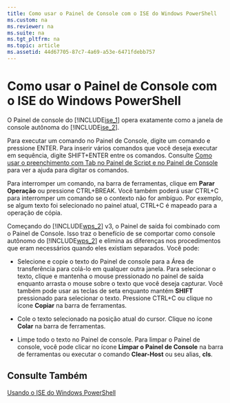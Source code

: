 ```yaml
---
title: Como usar o Painel de Console com o ISE do Windows PowerShell
ms.custom: na
ms.reviewer: na
ms.suite: na
ms.tgt_pltfrm: na
ms.topic: article
ms.assetid: 44d67705-87c7-4a69-a53e-6471fdebb757
---
```

# Como usar o Painel de Console com o ISE do Windows PowerShell
O Painel de console do [!INCLUDE[ise_1](../Token/ise_1_md.md)] opera exatamente como a janela de console autônoma do [!INCLUDE[ise_2](../Token/ise_2_md.md)].

Para executar um comando no Painel de Console, digite um comando e pressione ENTER. Para inserir vários comandos que você deseja executar em sequência, digite SHIFT+ENTER entre os comandos. Consulte [Como usar o preenchimento com Tab no Painel de Script e no Painel de Console](../Topic/How-to-Use-Tab-Completion-in-the-Script-Pane-and-Console-Pane.md) para ver a ajuda para digitar os comandos.

Para interromper um comando, na barra de ferramentas, clique em **Parar Operação** ou pressione CTRL+BREAK. Você também poderá usar CTRL+C para interromper um comando se o contexto não for ambíguo. Por exemplo, se algum texto foi selecionado no painel atual, CTRL+C é mapeado para a operação de cópia.

Começando do [!INCLUDE[wps_2](../Token/wps_2_md.md)] v3, o Painel de saída foi combinado com o Painel de Console. Isso traz o benefício de se comportar como console autônomo do [!INCLUDE[wps_2](../Token/wps_2_md.md)] e elimina as diferenças nos procedimentos que eram necessários quando eles existiam separados. Você pode:

-   Selecione e copie o texto do Painel de console para a Área de transferência para colá-lo em qualquer outra janela. Para selecionar o texto, clique e mantenha o mouse pressionado no painel de saída enquanto arrasta o mouse sobre o texto que você deseja capturar. Você também pode usar as teclas de seta enquanto mantém **SHIFT** pressionado para selecionar o texto. Pressione CTRL+C ou clique no ícone **Copiar** na barra de ferramentas.

-   Cole o texto selecionado na posição atual do cursor. Clique no ícone **Colar** na barra de ferramentas.

-   Limpe todo o texto no Painel de console. Para limpar o Painel de console, você pode clicar no ícone **Limpar o Painel de Console** na barra de ferramentas ou executar o comando **Clear-Host** ou seu alias, **cls**.

## Consulte Também
[Usando o ISE do Windows PowerShell](../Topic/Using-the-Windows-PowerShell-ISE.md)



<!--HONumber=Apr16_HO1-->


